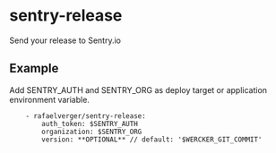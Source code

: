 sentry-release
==============

Send your release to Sentry.io


Example
--------

Add SENTRY_AUTH and SENTRY_ORG as deploy target or application environment variable.

```
    - rafaelverger/sentry-release:
        auth_token: $SENTRY_AUTH
        organization: $SENTRY_ORG
        version: **OPTIONAL** // default: '$WERCKER_GIT_COMMIT'
```
